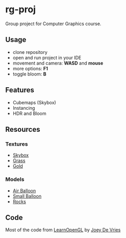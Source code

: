 # rg-proj

Group project for Computer Graphics course.

## Usage
- clone repository
- open and run project in your IDE
- movement and camera: **WASD** and **mouse**
- more options: **F1**
- toggle bloom: **B**

## Features
- Cubemaps (Skybox)
- Instancing
- HDR and Bloom

## Resources
### Textures
- [Skybox](https://assetstore.unity.com/packages/2d/textures-materials/sky/skybox-series-free-103633)
- [Grass](https://www.freeiconspng.com/img/44154)
- [Gold](http://pixelbell.com/beautiful-collection-of-free-gold-textures/)
### Models
- [Air Balloon](https://www.turbosquid.com/3d-models/3d-realistic-air-balloon/1029916)
- [Small Balloon](https://www.turbosquid.com/3d-models/3d-balloon-1581182)
- [Rocks](https://www.turbosquid.com/3d-models/free-rocks-01-3d-model/810197)

## Code
Most of the code from [LearnOpenGL](https://github.com/JoeyDeVries/LearnOpenGL) by [Joey De Vries](https://joeydevries.com/#home)  
